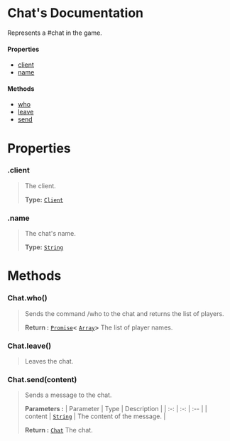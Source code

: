 # Chat's Documentation
Represents a #chat in the game.

#### Properties 
* [client](#client)
* [name](#name)
#### Methods 
* [who](#who)
* [leave](#leave)
* [send](#send)



# Properties 

### <a id=client></a>.client

>The client.
>
>**Type:**  [`Client`](Client.md)
### <a id=name></a>.name

>The chat's name.
>
>**Type:**  [`String`](https://developer.mozilla.org/en-US/docs/Web/JavaScript/Reference/Global_Objects/String)


# Methods

### <a id=who></a>Chat.who()

>Sends the command /who to the chat and returns the list of players.
>
>
> **Return :**  [`Promise`](https://developer.mozilla.org/en-US/docs/Web/JavaScript/Reference/Global_Objects/Promise)**<** [`Array`](https://developer.mozilla.org/en-US/docs/Web/JavaScript/Reference/Global_Objects/Array)**>** The list of player names.
### <a id=leave></a>Chat.leave()

>Leaves the chat.
>
### <a id=send></a>Chat.send(content)

>Sends a message to the chat.
>
>**Parameters :**
>| Parameter | Type | Description |
>| :-: | :-: | :-- |
>| content |  [`String`](https://developer.mozilla.org/en-US/docs/Web/JavaScript/Reference/Global_Objects/String) | The content of the message. |
>
>
> **Return :**  [`Chat`](Chat.md) The chat.
